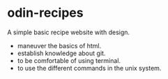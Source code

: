 # odin-recipes

A simple basic recipe website with design.

- maneuver the basics of html.
- establish knowledge about git.
- to be comfortable of using terminal.
- to use the different commands in the unix system.